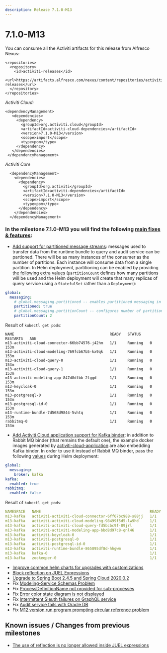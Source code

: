 ```yaml
---
description: Release 7.1.0-M13
---
```


# 7.1.0-M13

You can consume all the Activiti artifacts for this release from Alfresco Nexus:

```markup
<repositories>
  <repository>
    <id>activiti-releases</id>
    <url>https://artifacts.alfresco.com/nexus/content/repositories/activiti-releases</url>
  </repository>
</repositories>
```

_Activiti Cloud:_

```markup
<dependencyManagement>
   <dependencies>
     <dependency>
       <groupId>org.activiti.cloud</groupId>
       <artifactId>activiti-cloud-dependencies</artifactId>
       <version>7.1.0-M13</version>
       <scope>import</scope>
       <type>pom</type>
     </dependency>
   </dependencies>
 </dependencyManagement>
```

_Activiti Core_

```markup
  <dependencyManagement>
    <dependencies>
      <dependency>
        <groupId>org.activiti</groupId>
        <artifactId>activiti-dependencies</artifactId>
        <version>7.1.0-M13</version>
        <scope>import</scope>
        <type>pom</type>
      </dependency>
    </dependencies>
  </dependencyManagement>
```

### In the milestone 7.1.0-M13 you will find the following [main fixes & features](https://github.com/Activiti/Activiti/milestone/37?closed=1):

* [Add support for partitioned message streams](https://github.com/Activiti/Activiti/issues/3639): messages used to transfer data from the runtime bundle to query and audit service can be partioned. There will be as many instances of the consumer as the number of partitions. Each instance will consume data from a single partition. In Helm deployment, partitioning can be enabled by providing [the following extra values](https://github.com/Activiti/activiti-cloud-full-chart/blob/7.1.0-M13/charts/activiti-cloud-full-example/partitioned-values.yaml) \(`partitionCount` defines how many partitions will be used and the Helm deployment will create that many replicas of query service using a `StatefulSet` rather than a `Deployment`\):

```yaml
global:
  messaging:
    # global.messaging.partitioned -- enables partitioned messaging in combination with messaging.enabled=true && messaging.role=producer|consumer
    partitioned: true
    # global.messaging.partitionCount -- configures number of partitioned consumers 
    partitionCount: 2
```

Result of `kubectl get pods`:

```markup
NAME                                           READY   STATUS    RESTARTS   AGE
m13-activiti-cloud-connector-66bb74576-j42hm   1/1     Running   0          153m
m13-activiti-cloud-modeling-769fcb67b5-kx9qk   1/1     Running   0          153m
m13-activiti-cloud-query-0                     1/1     Running   0          153m
m13-activiti-cloud-query-1                     1/1     Running   0          153m
m13-activiti-modeling-app-847d8dfbb-2lggd      1/1     Running   0          153m
m13-keycloak-0                                 1/1     Running   0          153m
m13-postgresql-0                               1/1     Running   0          153m
m13-postgresql-id-0                            1/1     Running   0          153m
m13-runtime-bundle-7d568d9844-5vhtq            1/1     Running   0          153m
rabbitmq-0                                     1/1     Running   0          153m
```

* [Add Activiti Cloud application support for Kafka binder](https://github.com/Activiti/Activiti/issues/3625): in addition to Rabbit MQ binder \(that remains the default one\), the example docker images generated by [activiti-cloud-application](https://github.com/Activiti/activiti-cloud-application) are also embedding Kafka binder. In order to use it instead of Rabbit MQ binder, pass the following [values](https://github.com/Activiti/activiti-cloud-full-chart/blob/7.1.0-M13/charts/activiti-cloud-full-example/kafka-values.yaml) during Helm deployment:

```yaml
global:
  messaging:
    broker: kafka
kafka:
  enabled: true
rabbitmq:
  enabled: false
```

Result of `kubectl get pods`:

```yaml
NAMESPACE   NAME                                                 READY   STATUS    RESTARTS   AGE
m13-kafka   activiti-activiti-cloud-connector-6ff67bc988-s88jj   1/1     Running   0          4h35m
m13-kafka   activiti-activiti-cloud-modeling-98499f5d5-lw9hd     1/1     Running   0          4h35m
m13-kafka   activiti-activiti-cloud-query-fd5bcbc9f-89jrl        1/1     Running   0          4h35m
m13-kafka   activiti-activiti-modeling-app-bbd8d97c8-qnl46       1/1     Running   0          4h18m
m13-kafka   activiti-keycloak-0                                  1/1     Running   0          4h35m
m13-kafka   activiti-postgresql-0                                1/1     Running   0          4h35m
m13-kafka   activiti-postgresql-id-0                             1/1     Running   0          4h35m
m13-kafka   activiti-runtime-bundle-865895df8d-hhgwm             1/1     Running   0          4h35m
m13-kafka   kafka-0                                              1/1     Running   0          4h35m
m13-kafka   zookeeper-0                                          1/1     Running   0          4h35m
```

* [Improve common helm charts for upgrades with customizations](https://github.com/Activiti/Activiti/issues/3652)
* [Block reflection on JUEL Expressions](https://github.com/Activiti/Activiti/issues/3648)
* [Upgrade to Spring Boot 2.4.5 and Spring Cloud 2020.0.2](https://github.com/Activiti/Activiti/issues/3655)
* Fix [Modeling-Service Schemas Problem](https://github.com/Activiti/Activiti/issues/3516)
* Fix [ProcessDefinitionName not provided for sub-processes](https://github.com/Activiti/Activiti/issues/3506)
* Fix [Error color state diagram is not displayed](https://github.com/Activiti/Activiti/issues/3620)
* Fix [Intermittent Sleuth failures on GraphQL service](https://github.com/Activiti/Activiti/issues/3609)
* Fix [Audit service fails with Oracle DB](https://github.com/Activiti/Activiti/issues/3592)
* Fix [M12 version run program prompting circular reference problem](https://github.com/Activiti/Activiti/issues/3650)

## Known issues / Changes from previous milestones

* [The use of reflection is no longer allowed inside JUEL expressions](https://github.com/Activiti/Activiti/issues/3648)

